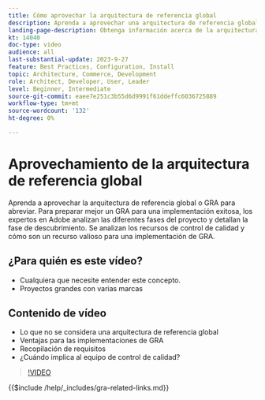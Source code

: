 ```yaml
---
title: Cómo aprovechar la arquitectura de referencia global
description: Aprenda a aprovechar una arquitectura de referencia global para establecer una experiencia comercial escalable y flexible
landing-page-description: Obtenga información acerca de la arquitectura de referencia global y cómo se utiliza con Adobe Commerce
kt: 14040
doc-type: video
audience: all
last-substantial-update: 2023-9-27
feature: Best Practices, Configuration, Install
topic: Architecture, Commerce, Development
role: Architect, Developer, User, Leader
level: Beginner, Intermediate
source-git-commit: eaee7e251c3b55d6d9991f61ddeffc6036725889
workflow-type: tm+mt
source-wordcount: '132'
ht-degree: 0%

---
```


# Aprovechamiento de la arquitectura de referencia global

Aprenda a aprovechar la arquitectura de referencia global o GRA para abreviar. Para preparar mejor un GRA para una implementación exitosa, los expertos en Adobe analizan las diferentes fases del proyecto y detallan la fase de descubrimiento. Se analizan los recursos de control de calidad y cómo son un recurso valioso para una implementación de GRA.

## ¿Para quién es este vídeo?

* Cualquiera que necesite entender este concepto.
* Proyectos grandes con varias marcas

## Contenido de vídeo

* Lo que no se considera una arquitectura de referencia global
* Ventajas para las implementaciones de GRA
* Recopilación de requisitos
* ¿Cuándo implica al equipo de control de calidad?

>[!VIDEO](https://video.tv.adobe.com/v/3424604?learn=on)

{{$include /help/_includes/gra-related-links.md}}
